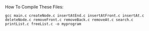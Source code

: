 How To Compile These Files:

    gcc main.c createNode.c insertAtEnd.c insertAtFront.c insertAt.c deleteNode.c removeFront.c removeBack.c removeAt.c search.c printList.c freeList.c -o myprogram
